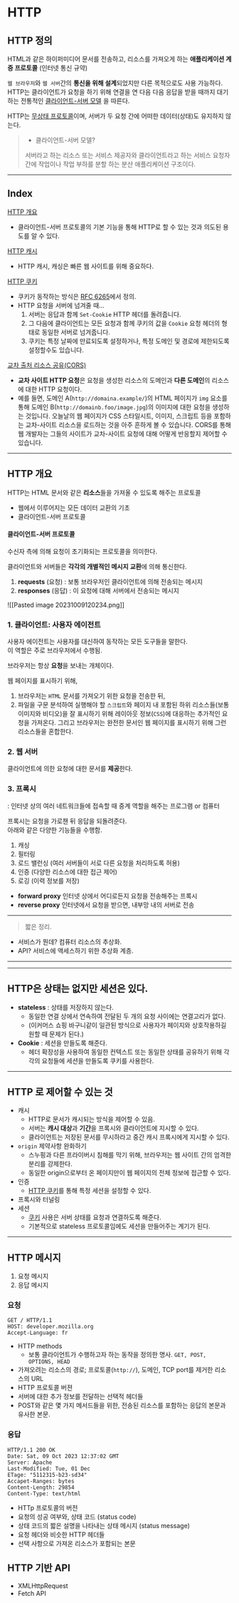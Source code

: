 # HTTP
## HTTP 정의 
HTML과 같은 하이퍼미디어 문서를 전송하고, 리소스를 가져오게 하는 **애플리케이션 계증 프로토콜** (인터넷 통신 규약)  

`웹 브라우저`와 `웹 서버`간의 **통신을 위해 설계**되었지만 다른 목적으로도 사용 가능하다.  
HTTP는 클라이언트가 요청을 하기 위해 연결을 연 다음 다음 응답을 받을 때까지 대기하는 전통적인 [클라이언트-서버 모델](https://en.wikipedia.org/wiki/Client%E2%80%93server_model) 을 따른다.  

HTTP는 [무상태 프로토콜]()이며, 서버가 두 요청 간에 어떠한 데이터(상태)도 유지하지 않는다.  

> * 클라이언트-서버 모델?
> 
> 서버라고 하는 리소스 또는 서비스 제공자와 클라이언트라고 하는 서비스 요청자 간에 작업이나 작업 부하를 분할 하는 분산 애플리케이션 구조이다.  

---
## Index
[HTTP 개요](https://developer.mozilla.org/ko/docs/Web/HTTP/Overview) 
* 클라이언트-서버 프로토콜의 기본 기능을 통해 HTTP로 할 수 있는 것과 의도된 용도를 알 수 있다.  

[HTTP 캐시](https://developer.mozilla.org/ko/docs/Web/HTTP/Caching) 
* HTTP 캐시, 캐싱은 빠른 웹 사이트를 위해 중요하다.   

[HTTP 쿠키](https://developer.mozilla.org/ko/docs/Web/HTTP/Cookies) 
* 쿠키가 동작하는 방식은 [RFC 6265](https://datatracker.ietf.org/doc/html/rfc6265)에서 정의. 
* HTTP  요청을 서버에 넘겨줄 때...  
	1. 서버는 응답과 함께 `Set-Cookie` HTTP 헤더를 돌려줍니다. 
	2. 그 다음에 클라이언트는 모든 요청과 함께 쿠키의 값을 `Cookie` 요청 헤더의 형태로 동일한 서버로 넘겨줍니다. 
	3. 쿠키는 특정 날짜에 만료되도록 설정하거나, 특정 도메인 및 경로에 제한되도록 설정할수도 있습니다.  

[교차 출처 리소스 공유(CORS)](https://developer.mozilla.org/ko/docs/Web/HTTP/CORS)   
* **교차 사이트 HTTP 요청**은 요청을 생성한 리소스의 도메인과 **다른 도메인**의 리소스에 대한 HTTP 요청이다.   
* 예를 들면, 도메인 A(`http://domaina.example/`)의 HTML 페이지가 `img` 요소를 통해 도메인 B(`http://domainb.foo/image.jpg`)의 이미지에 대한 요청을 생성하는 것입니다. 오늘날의 웹 페이지가 CSS 스타일시트, 이미지, 스크립트 등을 포함하는 교차-사이트 리소스을 로드하는 것을 아주 흔하게 볼 수 있습니다. CORS를 통해 웹 개발자는 그들의 사이트가 교차-사이트 요청에 대해 어떻게 반응할지 제어할 수 있습니다.

---

## HTTP 개요
HTTP는 HTML 문서와 같은 **리소스**들을 가져올 수 있도록 해주는 프로토콜  
* 웹에서 이루어지는 모든 데이터 교환의 기초
* 클라이언트-서버 프로토콜
#### 클라이언트-서버 프로토콜
수신자 측에 의해 요청이 초기화되는 프로토콜을 의미한다.  

클라이언트와 서버들은 **각각의 개별적인 메시지 교환**에 의해 통신한다.  
1. **requests** (요청) : 보통 브라우저인 클라이언트에 의해 전송되는 메시지
2. **responses** (응답) : 이 요청에 대해 서버에서 전송되는 메시지

![[Pasted image 20231009120234.png]]

### 1. 클라이언트: 사용자 에이전트
사용자 에이전트는 사용자를 대신하여 동작하는 모든 도구들을 말한다.  
이 역할은 주로 브라우저에서 수행됨.

브라우저는 항상 **요청**을 보내는 개체이다.  

웹 페이지를 표시하기 위해, 
1. 브라우저는 `HTML` 문서를 가져오기 위한 요청을 전송한 뒤, 
2. 파일을 구문 분석하여 실행해야 할 `스크립트`와 페이지 내 포함된 하위 리소스들(보통 이미지와 비디오)을 잘 표시하기 위해 레이아웃 정보(`CSS`)에 대응하는 추가적인 요청을 가져온다.
그리고 브라우저는 완전한 문서인 웹 페이지를 표시하기 위해 그런 리소스들을 혼합한다.  

### 2. 웹 서버
클라이언트에 의한 요청에 대한 문서를 **제공**한다.


### 3. 프록시
: 인터넷 상의 여러 네트워크들에 접속할 때 중계 역할을 해주는 프로그램 or 컴퓨터    

프록시는 요청을 가로챈 뒤 응답을 되돌려준다.  
아래와 같은 다양한 기능들을 수행함.  
1. 캐싱
2. 필터링
3. 로드 밸런싱 (여러 서버들이 서로 다른 요청을 처리하도록 허용)
4. 인증 (다양한 리소스에 대한 접근 제어)
5. 로깅 (이력 정보를 저장)  

* **forward proxy** 인터넷 상에서 어디로든지 요청을 전송해주는 프록시  
* **reverse proxy** 인터넷에서 요청을 받으면, 내부망 내의 서버로 전송  



---
> 짧은 정리. 
* 서비스가 뭔데? 컴퓨터 리소스의 추상화.  
* API? 서비스에 액세스하기 위한 추상화 계층.  



---

---
## HTTP은 상태는 없지만 세션은 있다.  
* **stateless** : 상태를 저장하지 않는다. 
	* 동일한 연결 상에서 연속하여 전달된 두 개의 요청 사이에는 연결고리가 없다.  
	* (이커머스 쇼핑 바구니같이 일관된 방식으로 사용자가 페이지와 상호작용하길 원할 때 문제가 된다.)
* **Cookie** : 세션을 만들도록 해준다.  
	* 헤더 확장성을 사용하여 동일한 컨텍스트 또는 동일한 상태를 공유하기 위해 각각의 요청들에 세션을 만들도록 쿠키를 사용한다.  

---
## HTTP 로 제어할 수 있는 것
* 캐시
	* HTTP로 문서가 캐시되는 방식을 제어할 수 있음.  
	* 서버는 **캐시 대상**과 **기간**을 프록시와 클라이언트에 지시할 수 있다.  
	* 클라이언트는 저장된 문서를 무시하라고 중간 캐시 프록시에게 지시할 수 있다.  
* `origin` 제약사항 완화하기
	* 스누핑과 다른 프라이버시 침해를 막기 위해, 브라우저는 웹 사이트 간의 엄격한 분리를 강제한다.  
	* 동일한 origin으로부터 온 페이지만이 웹 페이지의 전체 정보에 접근할 수 있다.  
* 인증
	* [HTTP 쿠키](https://developer.mozilla.org/ko/docs/Web/HTTP/Cookies)를 통해 특정 세션을 설정할 수 있다.  
* 프록시와 터널링
* 세션
	* [쿠키](https://developer.mozilla.org/ko/docs/Web/HTTP/Cookies) 사용은 서버 상태를 요청과 연결하도록 해준다.
	* 기본적으로 stateless 프로토콜임에도 세션을 만들어주는 계기가 된다.  

---

## HTTP 메시지
1. 요청 메시지
2. 응답 메시지

### 요청
```
GET / HTTP/1.1
HOST: developer.mozilla.org
Accept-Language: fr
```
* HTTP methods 
	* 보통 클라이언트가 수행하고자 하는 동작을 정의한 명사.
		`GET, POST, OPTIONS, HEAD`
* 가져오려는 리소스의 경로; 프로토콜(`http://`), 도메인, TCP port를 제거한 리소스의 URL
* HTTP 프로토콜 버젼
* 서버에 대한 추가 정보를 전달하는 선택적 헤더들  
* POST와 같은 몇 가지 메서드들을 위한, 전송된 리소스를 포함하는 응답의 본문과 유사한 본문.  

### 응답
```
HTTP/1.1 200 OK
Date: Sat, 09 Oct 2023 12:37:02 GMT
Server: Apache
Last-Modified: Tue, 01 Dec 
ETage: "5112315-b23-sd34"
Accapet-Ranges: bytes
Content-Length: 29854
Content-Type: text/html
```
* HTTp 프로토콜의 버전
* 요청의 성공 여부와, 상태 코드 (status code)
* 상태 코드의 짧은 설명을 나타내는 상태 메시지 (status message)
* 요청 헤더와 비슷한 HTTP 헤더들
* 선택 사항으로 가져온 리소스가 포함되는 본문


## HTTP 기반 API
* XMLHttpRequest
* Fetch API
